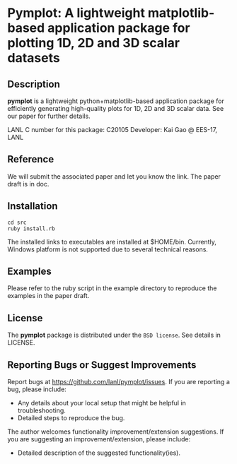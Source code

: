 
# Pymplot: A lightweight matplotlib-based application package for plotting 1D, 2D and 3D scalar datasets 

## Description

**pymplot** is a lightweight python+matplotlib-based application package for efficiently generating high-quality plots for 1D, 2D and 3D scalar data. See our paper for further details. 

LANL C number for this package: C20105
Developer: Kai Gao @ EES-17, LANL

## Reference

We will submit the associated paper and let you know the link. The paper draft is in doc. 

## Installation

	cd src
	ruby install.rb
	
The installed links to executables are installed at $HOME/bin. Currently, Windows platform is not supported due to several technical reasons. 

## Examples

Please refer to the ruby script in the example directory to reproduce the examples in the paper draft. 


## License

The **pymplot** package is distributed under the `BSD license`. See details in LICENSE. 


## Reporting Bugs or Suggest Improvements

Report bugs at https://github.com/lanl/pymplot/issues. If you are reporting a bug, please include:

* Any details about your local setup that might be helpful in troubleshooting.
* Detailed steps to reproduce the bug.

The author welcomes functionality improvement/extension suggestions. If you are suggesting an improvement/extension, please include:

* Detailed description of the suggested functionality(ies).

